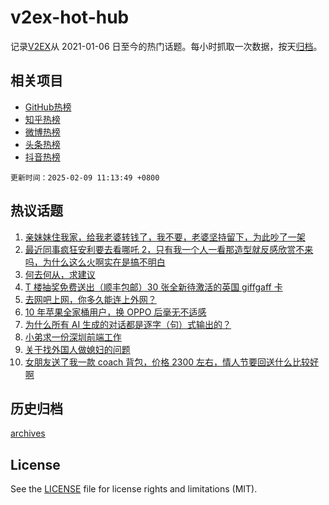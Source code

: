 # v2ex-hot-hub

 记录[V2EX](https://www.v2ex.com/)从 2021-01-06 日至今的热门话题。每小时抓取一次数据，按天[归档](archives)。
 
 ## 相关项目

- [GitHub热榜](https://github.com/snaildev/github-hot-hub)
- [知乎热榜](https://github.com/snaildev/zhihu-hot-hub)
- [微博热榜](https://github.com/snaildev/weibo-hot-hub)
- [头条热榜](https://github.com/snaildev/toutiao-hot-hub)
- [抖音热榜](https://github.com/snaildev/douyin-hot-hub)


 `更新时间：2025-02-09 11:13:49 +0800`

## 热议话题

1. [亲妹妹住我家，给我老婆转钱了，我不要，老婆坚持留下，为此吵了一架](https://www.v2ex.com/t/1109948)
1. [最近同事疯狂安利要去看哪吒 2，只有我一个人一看那造型就反感欣赏不来吗，为什么这么火啊实在是搞不明白](https://www.v2ex.com/t/1109889)
1. [何去何从，求建议](https://www.v2ex.com/t/1109882)
1. [T 楼抽奖免费送出（顺丰包邮）30 张全新待激活的英国 giffgaff 卡](https://www.v2ex.com/t/1110043)
1. [去网吧上网，你多久能连上外网？](https://www.v2ex.com/t/1109933)
1. [10 年苹果全家桶用户，换 OPPO 后毫无不适感](https://www.v2ex.com/t/1109896)
1. [为什么所有 AI 生成的对话都是逐字（句）式输出的？](https://www.v2ex.com/t/1109860)
1. [小弟求一份深圳前端工作](https://www.v2ex.com/t/1109859)
1. [关于找外国人做媳妇的问题](https://www.v2ex.com/t/1109964)
1. [女朋友送了我一款 coach 背包，价格 2300 左右，情人节要回送什么比较好啊](https://www.v2ex.com/t/1109888)

## 历史归档

[archives](archives)

## License

See the [LICENSE](LICENSE) file for license rights and limitations (MIT).
